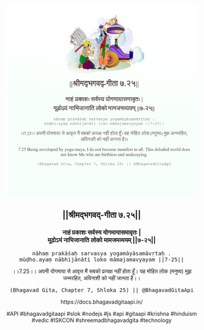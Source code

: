 <img src="../../asset/BG_7_25.png"/>
<center><h2>||श्रीमद्‍भगवद्‍-गीता ७.२५||</h2>
<h3>नाहं प्रकाशः सर्वस्य योगमायासमावृतः |<br/>मूढोऽयं नाभिजानाति लोको मामजमव्ययम् ||७-२५||</h3>
<pre>nāhaṃ prakāśaḥ sarvasya yogamāyāsamāvṛtaḥ .<br/>mūḍho.ayaṃ nābhijānāti loko māmajamavyayam ||7-25||</pre>
<p>।।7.25।। अपनी योगमाया से आवृत्त मैं सबको प्रत्यक्ष नहीं होता हूँ। यह मोहित लोक (मनुष्य) मुझ जन्मरहित, अविनाशी को नहीं जानता है।।</p>
<pre>(Bhagavad Gita, Chapter 7, Shloka 25) || @BhagavadGitaApi</pre><p>https://docs.bhagavadgitaapi.in/</p><p>#API #bhagavadgitaapi #slok #nodejs #js #api #gitaapi #krishna #hinduism #vedic #ISKCON #shreemadbhagavadgita #technology</p></center>